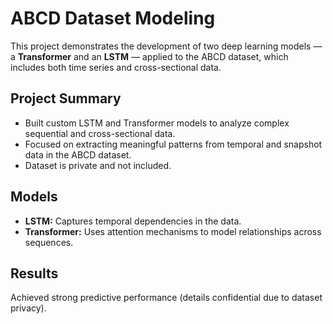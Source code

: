 # ABCD Dataset Modeling

This project demonstrates the development of two deep learning models — a **Transformer** and an **LSTM** — applied to the ABCD dataset, which includes both time series and cross-sectional data.

## Project Summary

- Built custom LSTM and Transformer models to analyze complex sequential and cross-sectional data.
- Focused on extracting meaningful patterns from temporal and snapshot data in the ABCD dataset.
- Dataset is private and not included.

## Models

- **LSTM:** Captures temporal dependencies in the data.
- **Transformer:** Uses attention mechanisms to model relationships across sequences.

## Results

Achieved strong predictive performance (details confidential due to dataset privacy).
